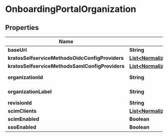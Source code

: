 

# OnboardingPortalOrganization


## Properties

| Name | Type | Description | Notes |
|------------ | ------------- | ------------- | -------------|
|**baseUrl** | **String** |  |  |
|**kratosSelfserviceMethodsOidcConfigProviders** | [**List&lt;NormalizedProjectRevisionThirdPartyProvider&gt;**](NormalizedProjectRevisionThirdPartyProvider.md) |  |  |
|**kratosSelfserviceMethodsSamlConfigProviders** | [**List&lt;NormalizedProjectRevisionSAMLProvider&gt;**](NormalizedProjectRevisionSAMLProvider.md) |  |  |
|**organizationId** | **String** | Organization ID |  [optional] |
|**organizationLabel** | **String** | Organization Label |  [optional] |
|**revisionId** | **String** |  |  |
|**scimClients** | [**List&lt;NormalizedProjectRevisionScimClient&gt;**](NormalizedProjectRevisionScimClient.md) |  |  |
|**scimEnabled** | **Boolean** |  |  |
|**ssoEnabled** | **Boolean** |  |  |



